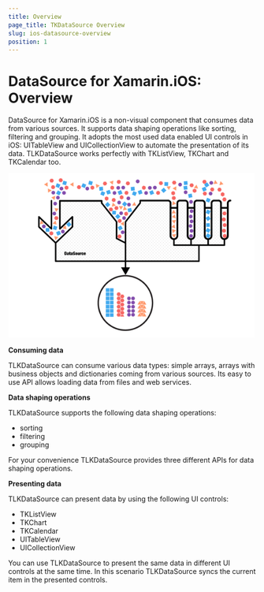 ```yaml
---
title: Overview
page_title: TKDataSource Overview
slug: ios-datasource-overview
position: 1
---
```


# DataSource for Xamarin.iOS: Overview


DataSource for Xamarin.iOS is a non-visual component that consumes data from various sources. It supports data shaping operations like sorting, filtering and grouping. It adopts the most used data enabled UI controls in iOS: UITableView and UICollectionView to automate the presentation of its data. TLKDataSource works perfectly with TKListView, TKChart and TKCalendar too.

<img width="500" src="../images/datasource-getting-started001.png"/>

**Consuming data**

TLKDataSource can consume various data types: simple arrays, arrays with business objects and dictionaries coming from various sources. Its easy to use API allows loading data from files and web services. 

**Data shaping operations**

TLKDataSource supports the following data shaping operations:

- sorting
- filtering
- grouping

For your convenience TLKDataSource provides three different APIs for data shaping operations.

**Presenting data**

TLKDataSource can present data by using the following UI controls:

- TKListView
- TKChart
- TKCalendar
- UITableView
- UICollectionView

You can use TLKDataSource to present the same data in different UI controls at the same time. In this scenario TLKDataSource syncs the current item in the presented controls.
